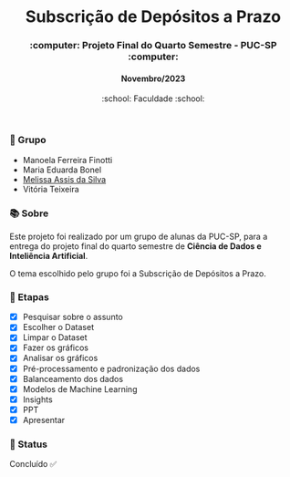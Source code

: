 <h1 align="center">Subscrição de Depósitos a Prazo</h1>

<h3 align="center">:computer: Projeto Final do Quarto Semestre - PUC-SP :computer: </h3>
<h4 align="center">Novembro/2023</h4>
<p align='center'> :school: Faculdade :school: </p>
 
  </br>
  
### :dancers: Grupo
- Manoela Ferreira Finotti
- Maria Eduarda Bonel
- [Melissa Assis da Silva](https://github.com/melassiss)
- Vitória Teixeira
  
### :books: Sobre
Este projeto foi realizado por um grupo de alunas da PUC-SP, para a entrega do projeto final do quarto semestre de **Ciência de Dados e Inteliência Artificial**.

O tema escolhido pelo grupo foi a Subscrição de Depósitos a Prazo.

### :bookmark_tabs: Etapas
- [x] Pesquisar sobre o assunto
- [x] Escolher o Dataset
- [x] Limpar o Dataset
- [x] Fazer os gráficos
- [x] Analisar os gráficos
- [x] Pré-processamento e padronização dos dados
- [x] Balanceamento dos dados
- [x] Modelos de Machine Learning
- [x] Insights
- [x] PPT
- [x] Apresentar

### :eyes: Status
Concluído :white_check_mark:
